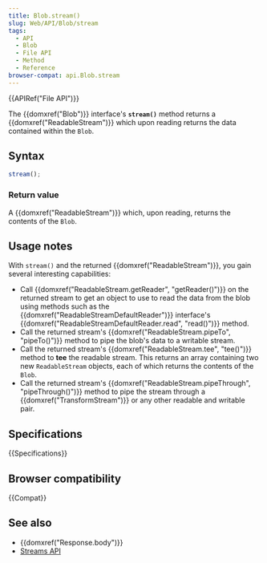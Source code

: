 ```yaml
---
title: Blob.stream()
slug: Web/API/Blob/stream
tags:
  - API
  - Blob
  - File API
  - Method
  - Reference
browser-compat: api.Blob.stream
---
```

{{APIRef("File API")}}

The {{domxref("Blob")}} interface's
**`stream()`** method returns a {{domxref("ReadableStream")}}
which upon reading returns the data contained within the `Blob`.

## Syntax

```js
stream();
```

### Return value

A {{domxref("ReadableStream")}} which, upon reading, returns the contents of the
`Blob`.

## Usage notes

With `stream()` and the returned {{domxref("ReadableStream")}}, you gain
several interesting capabilities:

- Call {{domxref("ReadableStream.getReader", "getReader()")}} on the returned stream
  to get an object to use to read the data from the blob using methods such as the
  {{domxref("ReadableStreamDefaultReader")}} interface's
  {{domxref("ReadableStreamDefaultReader.read", "read()")}} method.
- Call the returned stream's {{domxref("ReadableStream.pipeTo", "pipeTo()")}} method
  to pipe the blob's data to a writable stream.
- Call the returned stream's {{domxref("ReadableStream.tee", "tee()")}} method to
  **tee** the readable stream. This returns an array containing two new
  `ReadableStream` objects, each of which returns the contents of the
  `Blob`.
- Call the returned stream's {{domxref("ReadableStream.pipeThrough",
    "pipeThrough()")}} method to pipe the stream through a {{domxref("TransformStream")}}
  or any other readable and writable pair.

## Specifications

{{Specifications}}

## Browser compatibility

{{Compat}}

## See also

- {{domxref("Response.body")}}
- [Streams API](/en-US/docs/Web/API/Streams_API)
